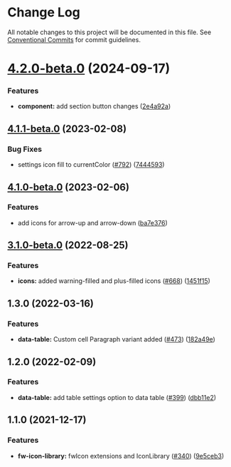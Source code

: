 # Change Log

All notable changes to this project will be documented in this file.
See [Conventional Commits](https://conventionalcommits.org) for commit guidelines.

# [4.2.0-beta.0](https://github.com/freshworks/crayons/compare/@freshworks/crayons-icon@4.1.1...@freshworks/crayons-icon@4.2.0-beta.0) (2024-09-17)


### Features

* **component:** add section button changes ([2e4a92a](https://github.com/freshworks/crayons/commit/2e4a92a78f6c628dff15b31c75172f737ba0a14a))





## [4.1.1-beta.0](https://github.com/freshworks/crayons/compare/@freshworks/crayons-icon@4.1.0...@freshworks/crayons-icon@4.1.1-beta.0) (2023-02-08)

### Bug Fixes

- settings icon fill to currentColor ([#792](https://github.com/freshworks/crayons/issues/792)) ([7444593](https://github.com/freshworks/crayons/commit/744459370c77365188170c8ec6fc820b45affbbc))

## [4.1.0-beta.0](https://github.com/freshworks/crayons/compare/@freshworks/crayons-icon@4.0.1-beta.0...@freshworks/crayons-icon@4.1.0-beta.0) (2023-02-06)

### Features

- add icons for arrow-up and arrow-down ([ba7e376](https://github.com/freshworks/crayons/commit/ba7e376bb25f3c5aef04126f1efdce9693b9b3c4))

## [3.1.0-beta.0](https://github.com/freshworks/crayons/compare/@freshworks/crayons-icon@3.0.6...@freshworks/crayons-icon@3.1.0-beta.0) (2022-08-25)

### Features

- **icons:** added warning-filled and plus-filled icons ([#668](https://github.com/freshworks/crayons/issues/668)) ([1451f15](https://github.com/freshworks/crayons/commit/1451f15b20173db42f38ef37f59a642468cc8758))

## 1.3.0 (2022-03-16)

### Features

- **data-table:** Custom cell Paragraph variant added ([#473](https://github.com/freshworks/crayons/issues/473)) ([182a49e](https://github.com/freshworks/crayons/commit/182a49ef09db783fa48ddbca02e0070e0da5c987))

## 1.2.0 (2022-02-09)

### Features

- **data-table:** add table settings option to data table ([#399](https://github.com/freshworks/crayons/issues/399)) ([dbb11e2](https://github.com/freshworks/crayons/commit/dbb11e2dd974e75e2be4a961dbb379a32a80917a))

## 1.1.0 (2021-12-17)

### Features

- **fw-icon-library:** fwIcon extensions and IconLibrary ([#340](https://github.com/freshworks/crayons/issues/340)) ([9e5ceb3](https://github.com/freshworks/crayons/commit/9e5ceb314095423a1c6788c911812b2f52f7a926))
